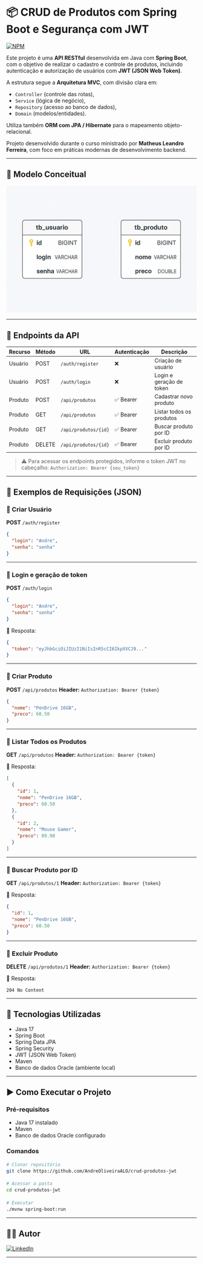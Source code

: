 # 📦 CRUD de Produtos com Spring Boot e Segurança com JWT

[![NPM](https://img.shields.io/npm/l/react)](https://github.com/AndreOliveiraALO/dslist/blob/main/LICENSE)

Este projeto é uma **API RESTful** desenvolvida em Java com **Spring Boot**, com o objetivo de realizar o cadastro e controle de produtos, incluindo autenticação e autorização de usuários com **JWT (JSON Web Token)**.

A estrutura segue a **Arquitetura MVC**, com divisão clara em:

* `Controller` (controle das rotas),
* `Service` (lógica de negócio),
* `Repository` (acesso ao banco de dados),
* `Domain` (modelos/entidades).

Utiliza também **ORM com JPA / Hibernate** para o mapeamento objeto-relacional.

Projeto desenvolvido durante o curso ministrado por **Matheus Leandro Ferreira**, com foco em práticas modernas de desenvolvimento backend.

---

## 🧰 Modelo Conceitual

![Modelo Conceitual](https://github.com/AndreOliveiraALO/Projetos/blob/main/Imagens/projeto-crud-springboot/ModeloConceitual.png)

---

## 🔐 Endpoints da API

| Recurso | Método | URL                  | Autenticação | Descrição                |
| ------- | ------ | -------------------- | ------------ | ------------------------ |
| Usuário | POST   | `/auth/register`     | ❌            | Criação de usuário       |
| Usuário | POST   | `/auth/login`        | ❌            | Login e geração de token |
| Produto | POST   | `/api/produtos`      | ✅ Bearer     | Cadastrar novo produto   |
| Produto | GET    | `/api/produtos`      | ✅ Bearer     | Listar todos os produtos |
| Produto | GET    | `/api/produtos/{id}` | ✅ Bearer     | Buscar produto por ID    |
| Produto | DELETE | `/api/produtos/{id}` | ✅ Bearer     | Excluir produto por ID   |

> ⚠️ Para acessar os endpoints protegidos, informe o token JWT no cabeçalho:
> `Authorization: Bearer {seu_token}`

---

## 📄 Exemplos de Requisições (JSON)

### 🔸 Criar Usuário

**POST** `/auth/register`

```json
{
  "login": "Andre",
  "senha": "senha"
}
```

---

### 🔸 Login e geração de token

**POST** `/auth/login`

```json
{
  "login": "Andre",
  "senha": "senha"
}
```

🔁 Resposta:

```json
{
  "token": "eyJhbGciOiJIUzI1NiIsInR5cCI6IkpXVCJ9..."
}
```

---

### 🔸 Criar Produto

**POST** `/api/produtos`
**Header:** `Authorization: Bearer {token}`

```json
{
  "nome": "PenDrive 16GB",
  "preco": 60.50
}
```

---

### 🔸 Listar Todos os Produtos

**GET** `/api/produtos`
**Header:** `Authorization: Bearer {token}`

🔁 Resposta:

```json
[
  {
    "id": 1,
    "nome": "PenDrive 16GB",
    "preco": 60.50
  },
  {
    "id": 2,
    "nome": "Mouse Gamer",
    "preco": 89.90
  }
]
```

---

### 🔸 Buscar Produto por ID

**GET** `/api/produtos/1`
**Header:** `Authorization: Bearer {token}`

🔁 Resposta:

```json
{
  "id": 1,
  "nome": "PenDrive 16GB",
  "preco": 60.50
}
```

---

### 🔸 Excluir Produto

**DELETE** `/api/produtos/1`
**Header:** `Authorization: Bearer {token}`

🔁 Resposta:

```
204 No Content
```

---

## 🚀 Tecnologias Utilizadas

* Java 17
* Spring Boot
* Spring Data JPA
* Spring Security
* JWT (JSON Web Token)
* Maven
* Banco de dados Oracle (ambiente local)

---

## ▶️ Como Executar o Projeto

### Pré-requisitos

* Java 17 instalado
* Maven
* Banco de dados Oracle configurado

### Comandos

```bash
# Clonar repositório
git clone https://github.com/AndreOliveiraALO/crud-produtos-jwt

# Acessar a pasta
cd crud-produtos-jwt

# Executar
./mvnw spring-boot:run
```

---

## 👨‍💼 Autor

[![LinkedIn](https://img.shields.io/badge/-André%20Luiz%20de%20Oliveira-blue?style=flat-square\&logo=linkedin\&logoColor=white\&link=https://www.linkedin.com/in/andre-oliveira-a9a4281b0/)](https://www.linkedin.com/in/andre-oliveira-a9a4281b0/)

---

